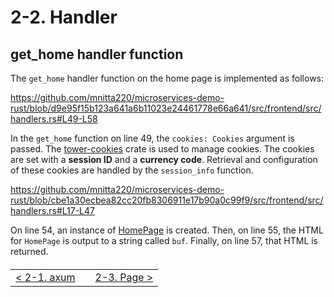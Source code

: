 # 2-2. Handler

## get_home handler function

The `get_home` handler function on the home page is implemented as follows:

https://github.com/mnitta220/microservices-demo-rust/blob/d9e95f15b123a641a6b11023e24461778e66a641/src/frontend/src/handlers.rs#L49-L58

In the `get_home` function on line 49, the `cookies: Cookies` argument is passed. The [tower-cookies](https://crates.io/crates/tower-cookies) crate is used to manage cookies. The cookies are set with a **session ID** and a **currency code**. Retrieval and configuration of these cookies are handled by the `session_info` function.

https://github.com/mnitta220/microservices-demo-rust/blob/cbe1a30ecbea82cc20fb8306911e17b90a0c99f9/src/frontend/src/handlers.rs#L17-L47

On line 54, an instance of [HomePage](/src/frontend/src/pages/home_page.rs) is created. Then, on line 55, the HTML for `HomePage` is output to a string called `buf`. Finally, on line 57, that HTML is returned.

<table style="width: 90%; margin-top: 20px;">
<tr>
<td style="text-align: left"><a href="./2-1.axum.md">&lt;&nbsp;2-1. axum</a></td>
<td></td>
<td style="text-align: right"><a href="./2-3.page.md">2-3. Page&nbsp;&gt;</a></td>
</tr>
</table>
